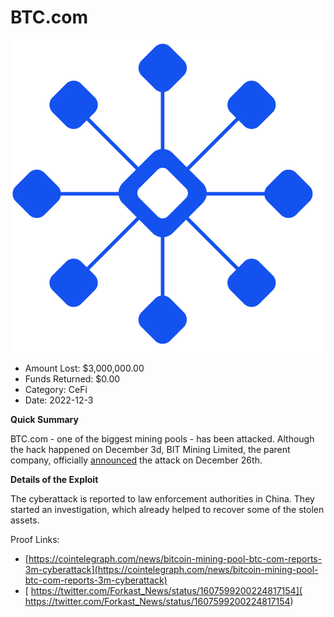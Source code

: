 # BTC.com
![BTC.com](/rektimages/BTC.com.png)
- Amount Lost: $3,000,000.00
- Funds Returned: $0.00
- Category: CeFi
- Date: 2022-12-3

**Quick Summary**

BTC.com - one of the biggest mining pools -  has been attacked. Although the hack happened on December 3d, BIT Mining Limited, the parent company, officially [announced](https://www.prnewswire.com/news-releases/bit-mining-limited-subsidiary-experiences-cyberattack-301709947.html) the attack on December 26th. 

 

 **Details of the Exploit**

The cyberattack is reported to law enforcement authorities in China. They started an investigation, which already helped to recover some of the stolen assets.


Proof Links:
- [https://cointelegraph.com/news/bitcoin-mining-pool-btc-com-reports-3m-cyberattack](https://cointelegraph.com/news/bitcoin-mining-pool-btc-com-reports-3m-cyberattack)
- [ https://twitter.com/Forkast_News/status/1607599200224817154]( https://twitter.com/Forkast_News/status/1607599200224817154)


